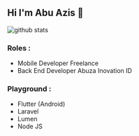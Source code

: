 ## Hi I'm Abu Azis 👋

![github stats](https://github-readme-stats.vercel.app/api?username=abuazis&show_icons=true)

### Roles :
- Mobile Developer Freelance
- Back End Developer Abuza Inovation ID

### Playground :
- Flutter (Android)
- Laravel
- Lumen
- Node JS
